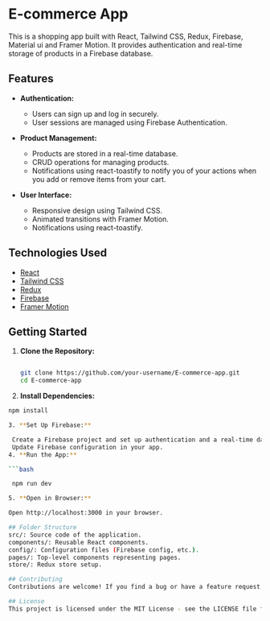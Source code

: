# E-commerce App

This is a shopping app built with React, Tailwind CSS, Redux, Firebase, Material ui and Framer Motion. It provides authentication and real-time storage of products in a Firebase database.

## Features

- **Authentication:**
  - Users can sign up and log in securely.
  - User sessions are managed using Firebase Authentication.

- **Product Management:**
  - Products are stored in a real-time database.
  - CRUD operations for managing products.
  - Notifications using react-toastify to notify you of your actions when you add or remove items from your cart.

- **User Interface:**
  - Responsive design using Tailwind CSS.
  - Animated transitions with Framer Motion.
  - Notifications using react-toastify.

## Technologies Used

- [React](https://reactjs.org/)
- [Tailwind CSS](https://tailwindcss.com/)
- [Redux](https://redux.js.org/)
- [Firebase](https://firebase.google.com/)
- [Framer Motion](https://www.framer.com/motion/)


## Getting Started

1. **Clone the Repository:**
   ```bash

   git clone https://github.com/your-username/E-commerce-app.git
   cd E-commerce-app

2. **Install Dependencies:**

  ```bash
  npm install 

3. **Set Up Firebase:**

   Create a Firebase project and set up authentication and a real-time database.
   Update Firebase configuration in your app.
4. **Run the App:**

  ```bash

   npm run dev

5. **Open in Browser:**

Open http://localhost:3000 in your browser.

## Folder Structure
src/: Source code of the application.
components/: Reusable React components.
config/: Configuration files (Firebase config, etc.).
pages/: Top-level components representing pages.
store/: Redux store setup.

## Contributing
Contributions are welcome! If you find a bug or have a feature request, please open an issue. If you want to contribute, please fork the repository and create a pull request.

## License
This project is licensed under the MIT License - see the LICENSE file for details.







